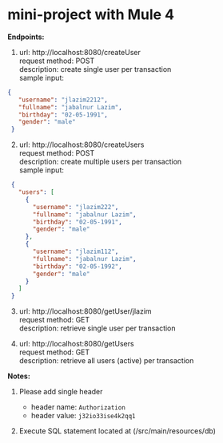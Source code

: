 # mini-project with Mule 4

**Endpoints:**<br/>
1.  url: http://localhost:8080/createUser<br/>
    request method: POST<br/>
    description: create single user per transaction<br/>
    sample input: <br/>
   ```json
   {
      "username": "jlazim2212",
      "fullname": "jabalnur Lazim",
      "birthday": "02-05-1991",
      "gender": "male"
    }
  ```
2.  url: http://localhost:8080/createUsers<br/>
    request method: POST<br/>
    description: create multiple users per transaction<br/>
    sample input: <br/>
   ```json
    {
      "users": [
        {
          "username": "jlazim222",
          "fullname": "jabalnur Lazim",
          "birthday": "02-05-1991",
          "gender": "male"
        },
        {
          "username": "jlazim112",
          "fullname": "jabalnur Lazim",
          "birthday": "02-05-1992",
          "gender": "male"
        }
      ]
    }
```
3. url: http://localhost:8080/getUser/jlazim<br/>
   request method: GET<br/>
   description: retrieve single user per transaction<br/>
   
4. url: http://localhost:8080/getUsers<br/>
   request method: GET<br/>
   description: retrieve all users (active) per transaction<br/>

**Notes:** <br/>
1. Please add single header<br/>
    - header name: `Authorization`<br/>
    - header value: `j32io33ise4k2qq1`<br/>

2. Execute SQL statement located at (/src/main/resources/db)<br/>
    
